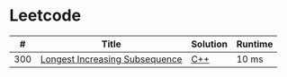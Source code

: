 # Leetcode

| # | Title | Solution | Runtime |
|---| ----- | -------- | ------- |
|300|[ Longest Increasing Subsequence](https://leetcode.com/problems/longest-increasing-subsequence/)|[C++](./solutions/300.%20Longest%20Increasing%20Subsequence.cpp)|10 ms|
